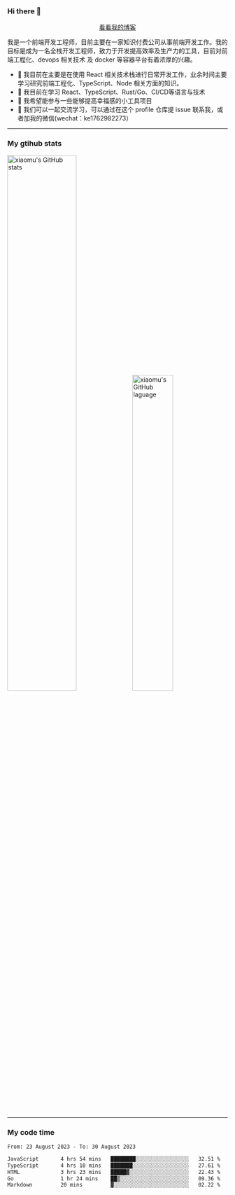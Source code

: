 ### Hi there 👋

<p align="center">
  <a href="https://blog.realjacket.site/">看看我的博客</a>
</p>

我是一个前端开发工程师，目前主要在一家知识付费公司从事前端开发工作。我的目标是成为一名全栈开发工程师，致力于开发提高效率及生产力的工具，目前对前端工程化、devops 相关技术 及 docker 等容器平台有着浓厚的兴趣。

- 🔭 我目前在主要是在使用 React 相关技术栈进行日常开发工作，业余时间主要学习研究前端工程化、TypeScript、Node 相关方面的知识。
- 🌱 我目前在学习 React、TypeScript、Rust/Go、CI/CD等语言与技术
- 👯 我希望能参与一些能够提高幸福感的小工具项目
- 💬 我们可以一起交流学习，可以通过在这个 profile 仓库提 issue 联系我，或者加我的微信(wechat：ke1762982273）

***

### My gtihub stats

<a><img src="https://github-readme-stats-git-masterrstaa-rickstaa.vercel.app/api?username=real-jacket&&show_icons=true" title="xiaomu's GitHub stats" alt="xiaomu's GitHub stats" style="width:56%;"/></a>
<a><img src="https://github-readme-stats-git-masterrstaa-rickstaa.vercel.app/api/top-langs/?username=real-jacket&layout=compact" title="xiaomu's GitHub laguage" alt="xiaomu's GitHub laguage" style="width:43%;"/><a/>

***

### My code time

<!--START_SECTION:waka-->

```txt
From: 23 August 2023 - To: 30 August 2023

JavaScript       4 hrs 54 mins   ████████░░░░░░░░░░░░░░░░░   32.51 %
TypeScript       4 hrs 10 mins   ███████░░░░░░░░░░░░░░░░░░   27.61 %
HTML             3 hrs 23 mins   █████▓░░░░░░░░░░░░░░░░░░░   22.43 %
Go               1 hr 24 mins    ██▒░░░░░░░░░░░░░░░░░░░░░░   09.36 %
Markdown         20 mins         ▓░░░░░░░░░░░░░░░░░░░░░░░░   02.22 %
```

<!--END_SECTION:waka-->
